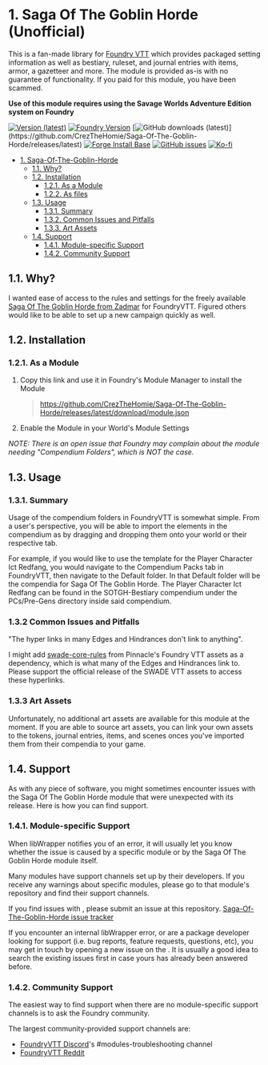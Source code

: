 # 1. Saga Of The Goblin Horde (Unofficial)
This is a fan-made library for [Foundry VTT](https://foundryvtt.com/) which provides packaged setting information as well as bestiary, ruleset, and journal entries with items, armor, a gazetteer and more. The module is provided as-is with no guarantee of functionality. If you paid for this module, you have been scammed.

**Use of this module requires using the Savage Worlds Adventure Edition system on Foundry**

[![Version (latest)](https://img.shields.io/github/v/release/CrezTheHomie/Saga-Of-The-Goblin-Horde)](https://github.com/CrezTheHomie/Saga-Of-The-Goblin-Horde/releases/latest)
[![Foundry Version](https://img.shields.io/badge/dynamic/json.svg?url=https://github.com/CrezTheHomie/Saga-Of-The-Goblin-Horde/releases/latest/download/module.json&label=Foundry%20Version&query=$.compatibleCoreVersion&colorB=blueviolet)](https://github.com/CrezTheHomie/Saga-Of-The-Goblin-Horde/releases/latest)
[![GitHub downloads (latest)](https://img.shields.io/badge/dynamic/json?label=Downloads@latest&query=assets[?(@.name.includes('zip'))].download_count&url=https://api.github.com/repos/CrezTheHomie/Saga-Of-The-Goblin-Horde/releases/latest&color=green)](https://github.com/CrezTheHomie/Saga-Of-The-Goblin-Horde/releases/latest)
[![Forge Install Base](https://img.shields.io/badge/dynamic/json?label=Forge%20Install%20Base&query=package.installs&suffix=%&url=https://forge-vtt.com/api/bazaar/package/lib-wrapper&colorB=brightgreen)](https://forge-vtt.com/)
[![GitHub issues](https://img.shields.io/github/issues-raw/CrezTheHomie/Saga-Of-The-Goblin-Horde)](https://github.com/CrezTheHomie/Saga-Of-The-Goblin-Horde/issues)
[![Ko-fi](https://img.shields.io/badge/-buy%20me%20a%20coffee-%23FF5E5B?logo=Ko-fi&logoColor=white)](https://ko-fi.com/crezyte)

- [1. Saga-Of-The-Goblin-Horde](#1-Saga-Of-The-Goblin-Horde)
  - [1.1. Why?](#11-why)
  - [1.2. Installation](#12-installation)
    - [1.2.1. As a Module](#121-as-a-module)
    - [1.2.2. As files](#122-as-files)
  - [1.3. Usage](#13-usage)
    - [1.3.1. Summary](#131-summary)
    - [1.3.2. Common Issues and Pitfalls](#132-common-issues-and-pitfalls)
    - [1.3.3. Art Assets](#133-art-assets)
  - [1.4. Support](#14-support)
    - [1.4.1. Module-specific Support](#141-module-specific-support)
    - [1.4.2. Community Support](#142-community-support)


## 1.1. Why?

I wanted ease of access to the rules and settings for the freely available [Saga Of The Goblin Horde from Zadmar](https://preview.drivethrurpg.com/en/product/225745/Saga-of-the-Goblin-Horde-Savage-Worlds-Deluxe) for FoundryVTT. Figured others would like to be able to set up a new campaign quickly as well.

## 1.2. Installation

### 1.2.1. As a Module
1.  Copy this link and use it in Foundry's Module Manager to install the Module

    > https://github.com/CrezTheHomie/Saga-Of-The-Goblin-Horde/releases/latest/download/module.json

2.  Enable the Module in your World's Module Settings

*NOTE: There is an open issue that Foundry may complain about the module needing "Compendium Folders", which is NOT the case.*

## 1.3. Usage

### 1.3.1. Summary

Usage of the compendium folders in FoundryVTT is somewhat simple. From a user's perspective, you will be able to import the elements in the compendium as by dragging and dropping them onto your world or their respective tab.

For example, if you would like to use the template for the Player Character Ict Redfang, you would navigate to the Compendium Packs tab in FoundryVTT, then navigate to the Default folder. In that Default folder will be the compendia for Saga Of The Goblin Horde. The Player Character Ict Redfang can be found in the SOTGH-Bestiary compendium under the PCs/Pre-Gens directory inside said compendium.

### 1.3.2 Common Issues and Pitfalls

"The hyper links in many Edges and Hindrances don't link to anything".

I might add [swade-core-rules](https://peginc.com/product/savage-worlds-adventure-edition-core-rules-foundry-vtt/) from Pinnacle's Foundry VTT assets as a dependency, which is what many of the Edges and Hindrances link to. Please support the official release of the SWADE VTT assets to access these hyperlinks.

### 1.3.3 Art Assets

Unfortunately, no additional art assets are available for this module at the moment. If you are able to source art assets, you can link your own assets to the tokens, journal entries, items, and scenes onces you've imported them from their compendia to your game. 


## 1.4. Support

As with any piece of software, you might sometimes encounter issues with the Saga Of The Goblin Horde module that were unexpected with its release. Here is how you can find support.


### 1.4.1. Module-specific Support

When libWrapper notifies you of an error, it will usually let you know whether the issue is caused by a specific module or by the Saga Of The Goblin Horde module itself.

Many modules have support channels set up by their developers. If you receive any warnings about specific modules, please go to that module's repository and find their support channels.

If you find issues with , please submit an issue at this repository. [Saga-Of-The-Goblin-Horde issue tracker](https://github.com/CrezTheHomie/Saga-Of-The-Goblin-Horde/issues)

If you encounter an internal libWrapper error, or are a package developer looking for support (i.e. bug reports, feature requests, questions, etc), you may get in touch by opening a new issue on the . It is usually a good idea to search the existing issues first in case yours has already been answered before.

### 1.4.2. Community Support

The easiest way to find support when there are no module-specific support channels is to ask the Foundry community.

The largest community-provided support channels are:
- [FoundryVTT Discord](https://discord.gg/foundryvtt)'s #modules-troubleshooting channel
- [FoundryVTT Reddit](https://www.reddit.com/r/FoundryVTT)
